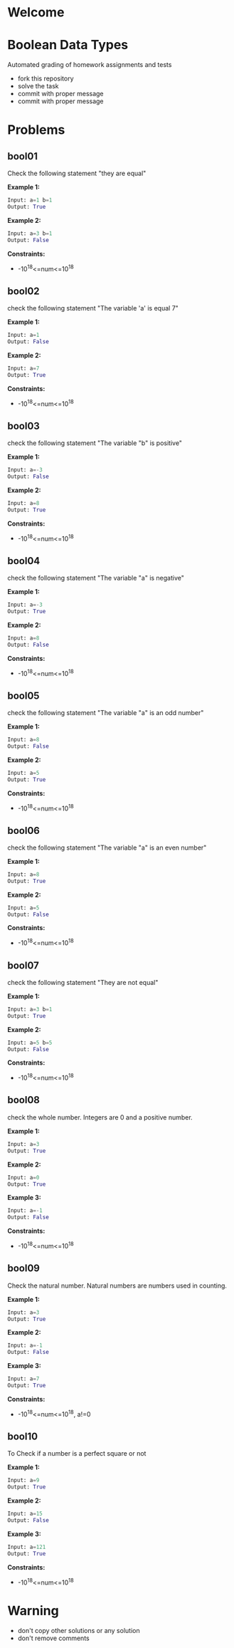 # Welcome
# Boolean Data Types

Automated grading of homework assignments and tests
- fork this repository
- solve the task
- commit with proper message
- commit with proper message

# Problems
## bool01

  Check the following statement "they are equal"

**Example 1:**

```Python
Input: a=1 b=1
Output: True

```

**Example 2:**

```Python
Input: a=3 b=1
Output: False

```

**Constraints:**
- -10<sup>18</sup><=num<=10<sup>18</sup>

## bool02

  check the following statement "The variable 'a' is equal 7"

**Example 1:**

```Python
Input: a=1
Output: False

```

**Example 2:**

```Python
Input: a=7
Output: True

```

**Constraints:**
- -10<sup>18</sup><=num<=10<sup>18</sup>

## bool03

  check the following statement "The variable "b" is positive"

**Example 1:**

```Python
Input: a=-3
Output: False

```

**Example 2:**

```Python
Input: a=8
Output: True

```

**Constraints:**
- -10<sup>18</sup><=num<=10<sup>18</sup>

## bool04

  check the following statement "The variable "a" is negative"

**Example 1:**

```Python
Input: a=-3
Output: True

```

**Example 2:**

```Python
Input: a=8
Output: False

```

**Constraints:**
- -10<sup>18</sup><=num<=10<sup>18</sup>

## bool05

  check the following statement "The variable "a" is an odd number"

**Example 1:**

```Python
Input: a=8
Output: False

```

**Example 2:**

```Python
Input: a=5
Output: True

```

**Constraints:**
- -10<sup>18</sup><=num<=10<sup>18</sup>

## bool06

  check the following statement "The variable "a" is an even number"

**Example 1:**

```Python
Input: a=8
Output: True

```

**Example 2:**

```Python
Input: a=5
Output: False

```

**Constraints:**
- -10<sup>18</sup><=num<=10<sup>18</sup>

## bool07

  check the following statement "They are not equal"

**Example 1:**

```Python
Input: a=3 b=1
Output: True

```

**Example 2:**

```Python
Input: a=5 b=5
Output: False

```

**Constraints:**
- -10<sup>18</sup><=num<=10<sup>18</sup>

## bool08

  check the whole number. Integers are 0 and a positive number.

**Example 1:**

```Python
Input: a=3
Output: True

```

**Example 2:**

```Python
Input: a=0
Output: True

```

**Example 3:**

```Python
Input: a=-1
Output: False

```

**Constraints:**
- -10<sup>18</sup><=num<=10<sup>18</sup>

## bool09

  Check the natural number. Natural numbers are numbers used in counting.

**Example 1:**

```Python
Input: a=3
Output: True

```

**Example 2:**

```Python
Input: a=-1
Output: False

```

**Example 3:**

```Python
Input: a=7
Output: True

```

**Constraints:**
- -10<sup>18</sup><=num<=10<sup>18</sup>, a!=0

## bool10

  To Check if a number is a perfect square or not

**Example 1:**

```Python
Input: a=9
Output: True

```

**Example 2:**

```Python
Input: a=15
Output: False

```

**Example 3:**

```Python
Input: a=121
Output: True

```

**Constraints:**
- -10<sup>18</sup><=num<=10<sup>18</sup>


# Warning
- don't copy other solutions or any solution
- don't remove comments